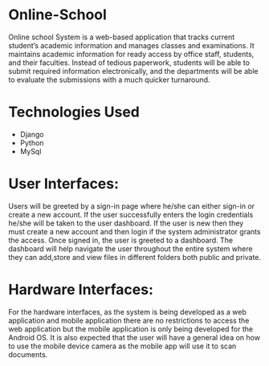 # Online-School
Online school System is a web-based application that tracks current
student’s academic information and manages classes and examinations. It maintains
academic information for ready access by office staff, students, and their faculties.
Instead of tedious paperwork, students will be able to submit required information
electronically, and the departments will be able to evaluate the submissions with a
much quicker turnaround.

# Technologies Used
* Django
* Python
* MySql

# User Interfaces:
Users will be greeted by a sign-in page where he/she can either sign-in or create a
new account. If the user successfully enters the login credentials he/she will be taken
to the user dashboard. If the user is new then they must create a new account and
then login if the system administrator grants the access. Once signed in, the user is
greeted to a dashboard. The dashboard will help navigate the user throughout the
entire system where they can add,store and view files in different folders both public
and private.

# Hardware Interfaces:
For the hardware interfaces, as the system is being developed as a web application
and mobile application there are no restrictions to access the web application but the
mobile application is only being developed for the Android OS. It is also expected
that the user will have a general idea on how to use the mobile device camera as the
mobile app will use it to scan documents.


